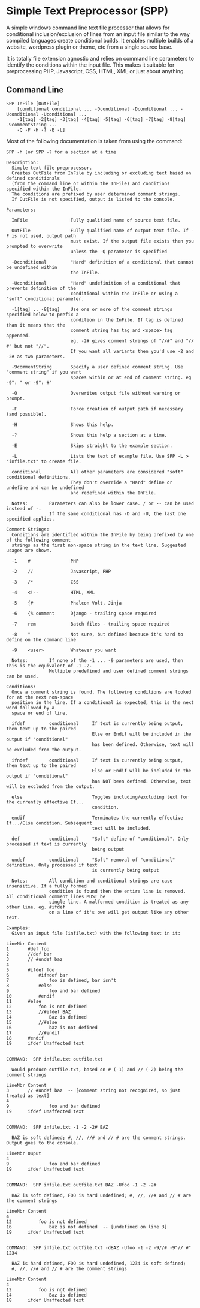 # Simple Text Preprocessor (SPP)
A simple windows command line text file processor that allows for conditional inclusion/exclusion of lines from an input file similar to the way compiled languages create conditional builds. It enables multiple builds of a website, wordpress plugin or theme, etc from a single source base. 

It is totally file extension agnostic and relies on command line parameters to identify the conditions within the input file. This makes it suitable for preprocessing PHP, Javascript, CSS, HTML, XML or just about anything.

## Command Line

	SPP InFile [OutFile]
		[conditional conditional ... -Dconditional -Dconditional ... -Uconditional -Uconditional ...
		-1[tag] -2[tag] -3[tag] -4[tag] -5[tag] -6[tag] -7[tag] -8[tag] -9commentString ...
		-Q -F -H -? -E -L]

Most of the following documentation is taken from using the command:
	
	SPP -h (or SPP -? for a section at a time

	Description:
      Simple text file preprocessor.
      Creates OutFile from InFile by including or excluding text based on defined conditionals
      (from the command line or within the InFile) and conditions specified within the InFile.
      The conditions are prefixed by user determined comment strings.
      If OutFile is not specified, output is listed to the console.
    
    Parameters:
    
      InFile                Fully qualified name of source text file.
    
      OutFile               Fully qualified name of output text file. If -F is not used, output path
                            must exist. If the output file exists then you prompted to overwrite
                            unless the -Q parameter is specified
    
      -Dconditional         "Hard" definition of a conditional that cannot be undefined within
                            the InFile.
    
      -Uconditional         "Hard" undefinition of a conditional that prevents definition of the
                            conditional within the InFile or using a "soft" conditional parameter.
    
      -1[tag] .. -8[tag]    Use one or more of the comment strings specified below to prefix a
                            condition in the InFile. If tag is defined than it means that the
                            comment string has tag and <space> tag appended.
                            eg. -2# gives comment strings of "//#" and "// #" but not "//".
                            If you want all variants then you'd use -2 and -2# as two parameters.
    
      -9commentString       Specify a user defined comment string. Use "comment string" if you want
                            spaces within or at end of comment string. eg -9": " or -9": #"
    
      -Q                    Overwrites output file without warning or prompt.
    
      -F                    Force creation of output path if necessary (and possible).
    
      -H                    Shows this help.
    
      -?                    Shows this help a section at a time.
    
      -E                    Skips straight to the example section.
    
      -L                    Lists the text of example file. Use SPP -L > "infile.txt" to create file.
    
      conditional           All other parameters are considered "soft" conditional definitions.
                            They don't override a "Hard" define or undefine and can be undefined
                            and redefined within the InFile.
    
      Notes:        Parameters can also be lower case. / or -- can be used instead of -.
                    If the same conditional has -D and -U, the last one specified applies.
    
    Comment Strings:
      Conditions are identified within the InFile by being prefixed by one of the following comment
      strings as the first non-space string in the text line. Suggested usages are shown.
    
      -1    #               PHP
    
      -2    //              Javascript, PHP
    
      -3    /*              CSS
    
      -4    <!--            HTML, XML
    
      -5    {#              Phalcon Volt, Jinja
    
      -6    {% comment      Django - trailing space required
    
      -7    rem             Batch files - trailing space required
    
      -8    "               Not sure, but defined because it's hard to define on the command line
    
      -9    <user>          Whatever you want
    
      Notes:        If none of the -1 ... -9 parameters are used, then this is the equivalent of -1 -2.
                    Multiple predefined and user defined comment strings can be used.
    
    Conditions:
      Once a comment string is found. The following conditions are looked for at the next non-space
      position in the line. If a conditional is expected, this is the next word followed by a
      space or end of line.
    
      ifdef         conditional     If text is currently being output, then text up to the paired
                                    Else or Endif will be included in the output if "conditional"
                                    has been defined. Otherwise, text will be excluded from the output.
    
      ifndef        conditional     If text is currently being output, then text up to the paired
                                    Else or Endif will be included in the output if "conditional"
                                    has NOT been defined. Otherwise, text will be excluded from the output.
    
      else                          Toggles including/excluding text for the currently effective If...
                                    condition.
    
      endif                         Terminates the currently effective If.../Else condition. Subsequent
                                    text will be included.
    
      def           conditional     "Soft" define of "conditional". Only processed if text is currently
                                    being output
    
      undef         conditional     "Soft" removal of "conditional" definition. Only processed if text
                                    is currently being output
    
      Notes:        All condition and conditional strings are case insensitive. If a fully formed
                    condition is found then the entire line is removed. All conditional comment lines MUST be
                    single line. A malformed condition is treated as any other line. eg. #ifdef
                    on a line of it's own will get output like any other text.
    
    Examples:
      Given an input file (infile.txt) with the following text in it:
    
    LineNbr Content
    1       #def foo
    2       //def bar
    3       // #undef baz
    4       
    5       #ifdef foo
    6           #ifndef bar
    7               foo is defined, bar isn't
    8           #else
    9               foo and bar defined
    10          #endif
    11      #else
    12          foo is not defined
    13          //#ifdef BAZ
    14              Baz is defined
    15          //#else
    16              baz is not defined
    17          //#endif
    18      #endif
    19      ifdef Unaffected text
    
    
    COMMAND:  SPP infile.txt outfile.txt
    
      Would produce outfile.txt, based on # (-1) and // (-2) being the comment strings
    
    LineNbr Content
    3       // #undef baz  -- [comment string not recognized, so just treated as text]
    4       
    9               foo and bar defined
    19      ifdef Unaffected text
    
    
    COMMAND:  SPP infile.txt -1 -2 -2# BAZ
    
      BAZ is soft defined; #, //, //# and // # are the comment strings. Output goes to the console.
    
    LineNbr Ouput
    4       
    9               foo and bar defined
    19      ifdef Unaffected text
    
    
    COMMAND:  SPP infile.txt outfile.txt BAZ -Ufoo -1 -2 -2#
    
      BAZ is soft defined, FOO is hard undefined; #, //, //# and // # are the comment strings
    
    LineNbr Content
    4       
    12          foo is not defined
    16              baz is not defined  -- [undefined on line 3]
    19      ifdef Unaffected text
    
    
    COMMAND:  SPP infile.txt outfile.txt -dBAZ -Ufoo -1 -2 -9//# -9"// #" 1234
    
      BAZ is hard defined, FOO is hard undefined, 1234 is soft defined;
      #, //, //# and // # are the comment strings
    
    LineNbr Content
    4       
    12          foo is not defined
    14              Baz is defined
    18      ifdef Unaffected text
